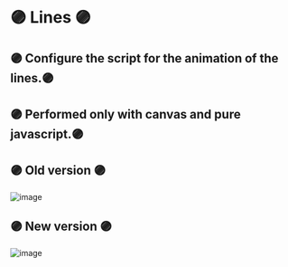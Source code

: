 # 🟣 Lines 🟣
## 🟣 Configure the script for the animation of the lines.🟣
## 🟣 Performed only with canvas and pure javascript.🟣
## 🟣 Old version 🟣
![image](https://user-images.githubusercontent.com/94203956/185525673-380c6fcc-804e-43c8-9407-4699433f33e6.png)

## 🟣 New version 🟣
![image](https://user-images.githubusercontent.com/94203956/195227785-374cb212-f9c7-403c-941b-b627f9d5cee8.png)
